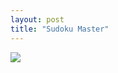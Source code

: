 ```yaml
---
layout: post
title: "Sudoku Master"
---
```


<img id="img" src="https://i.redd.it/wijx492v0td51.png"/>

